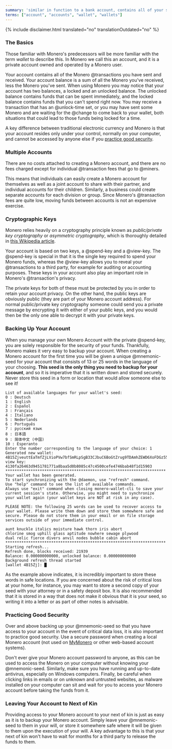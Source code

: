 ```yaml
---
summary: 'similar in function to a bank account, contains all of your sent and received transactions'
terms: ["account", "accounts", "wallet", "wallets"]
---
```


{% include disclaimer.html translated="no" translationOutdated="no" %}

### The Basics

Those familiar with Monero's predecessors will be more familiar with the
term *wallet* to describe this. In Monero we call this an account, and it is
a private account owned and operated by a Monero user.

Your account contains all of the Monero @transactions you have sent and
received. Your account balance is a sum of all the Monero you've received,
less the Monero you've sent. When using Monero you may notice that your
account has two balances, a locked and an unlocked balance. The unlocked
balance contains funds that can be spent immediately, and the locked balance
contains funds that you can't spend right now. You may receive a transaction
that has an @unlock-time set, or you may have sent some Monero and are
waiting for the @change to come back to your wallet, both situations that
could lead to those funds being locked for a time.

A key difference between traditional electronic currency and Monero is that
your account resides only under your control, normally on your computer, and
cannot be accessed by anyone else if you [practice good
security](#practicing-good-security).

### Multiple Accounts

There are no costs attached to creating a Monero account, and there are no
fees charged except for individual @transaction fees that go to @miners.

This means that individuals can easily create a Monero account for
themselves as well as a joint account to share with their partner, and
individual accounts for their children. Similarly, a business could create
separate accounts for each division or group. Since Monero's @transaction
fees are quite low, moving funds between accounts is not an expensive
exercise.

### Cryptographic Keys

Monero relies heavily on a cryptography principle known as *public/private
key cryptography* or *asymmetric cryptography*, which is thoroughly detailed
in [this Wikipedia
article](https://en.wikipedia.org/wiki/Public-key_cryptography).

Your account is based on two keys, a @spend-key and a @view-key. The
@spend-key is special in that it is the single key required to spend your
Monero funds, whereas the @view-key allows you to reveal your @transactions
to a third party, for example for auditing or accounting purposes. These
keys in your account also play an important role in Monero's @transaction's
privacy.

The private keys for both of these must be protected by you in order to
retain your account privacy. On the other hand, the public keys are
obviously public (they are part of your Monero account address). For normal
public/private key cryptography someone could send you a private message by
encrypting it with either of your public keys, and you would then be the
only one able to decrypt it with your private keys.

### Backing Up Your Account

When you manage your own Monero Account with the private @spend-key, you are
solely responsible for the security of your funds. Thankfully, Monero makes
it very easy to backup your account. When creating a Monero account for the
first time you will be given a unique @mnemonic-seed for your account that
consists of 13 or 25 words in the language of your choosing. **This seed is
the only thing you need to backup for your account**, and so it is
imperative that it is written down and stored securely.  Never store this
seed in a form or location that would allow someone else to see it!

```
List of available languages for your wallet's seed:
0 : Deutsch
1 : English
2 : Español
3 : Français
4 : Italiano
5 : Nederlands
6 : Português
7 : русский язык
8 : 日本語
9 : 简体中文 (中国)
10 : Esperanto
Enter the number corresponding to the language of your choice: 1
Generated new wallet: 4B15ZjveuttEaTmfZjLVioPVw7bfSmRLpSgB33CJbuC6BoGtZrug9TDAmhZEWD6XoFDGz55bgzisT9Dnv61sbsA6Sa47TYu
view key: 4130fa26463d9451781771a8baa5d0b8085c47c4500cefe4746bab48f1d15903
**********************************************************************
Your wallet has been generated.
To start synchronizing with the @daemon, use "refresh" command.
Use "help" command to see the list of available commands.
Always use "exit" command when closing monero-wallet-cli to save your
current session's state. Otherwise, you might need to synchronize
your wallet again (your wallet keys are NOT at risk in any case).

PLEASE NOTE: the following 25 words can be used to recover access to your wallet. Please write them down and store them somewhere safe and secure. Please do not store them in your email or on file storage services outside of your immediate control.

aunt knuckle italics moisture hawk thorn iris abort
chlorine smog uphill glass aptitude nowhere sewage plywood
dual relic fierce divers anvil nodes bubble cabin abort
**********************************************************************
Starting refresh...
Refresh done, blocks received: 21939                            
Balance: 0.000000000000, unlocked balance: 0.000000000000
Background refresh thread started
[wallet 4B15Zj]: █
```

As the example above indicates, it is incredibly important to store these
words in safe locations. If you are concerned about the risk of critical
loss at your home, for instance, you may want to store a second copy of your
seed with your attorney or in a safety deposit box. It is also recommended
that it is stored in a way that does not make it obvious that it is your
seed, so writing it into a letter or as part of other notes is advisable.

### Practicing Good Security

Over and above backing up your @mnemonic-seed so that you have access to
your account in the event of critical data loss, it is also important to
practice good security. Use a secure password when creating a local Monero
account (not used on [MyMonero](https://mymonero.com) or other web-based
account systems).

Don't ever give your Monero account password to anyone, as this can be used
to access the Monero on your computer without knowing your
@mnemonic-seed. Similarly, make sure you have running and up-to-date
antivirus, especially on Windows computers. Finally, be careful when
clicking links in emails or on unknown and untrusted websites, as malware
installed on your computer can sit and wait for you to access your Monero
account before taking the funds from it.

### Leaving Your Account to Next of Kin

Providing access to your Monero account to your next of kin is just as easy
as it is to backup your Monero account. Simply leave your @mnemonic-seed to
them in your will, or store it somewhere safe where it will be given to them
upon the execution of your will. A key advantage to this is that your next
of kin won't have to wait for months for a third party to release the funds
to them.

